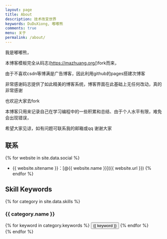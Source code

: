 ```yaml
---
layout: page
title: About
description: 技术改变世界
keywords: DuDuXiong, 嘟嘟熊
comments: true
menu: 关于
permalink: /about/
---
```


我是嘟嘟熊，

本博客模板完全从码志(https://mazhuang.org/)fork而来，

由于不喜欢csdn等博满是广告博客，因此利用github的pages搭建次博客

非常感谢码志提供了如此精美的博客系统，博客界面在此基础上无任何改动，真的非常感谢

也欢迎大家去fork

本博客只用来记录自己在学习编程中的一些积累和总结、由于个人水平有限，难免会出现错误，

希望大家见谅，如有问题可联系我的邮箱或qq 谢谢大家
## 联系

{% for website in site.data.social %}
* {{ website.sitename }}：[@{{ website.name }}]({{ website.url }})
{% endfor %}

## Skill Keywords

{% for category in site.data.skills %}
### {{ category.name }}
<div class="btn-inline">
{% for keyword in category.keywords %}
<button class="btn btn-outline" type="button">{{ keyword }}</button>
{% endfor %}
</div>
{% endfor %}
